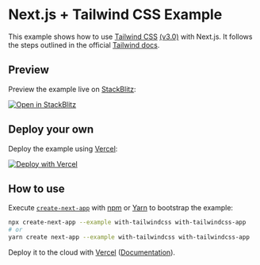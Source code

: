 # Next.js + Tailwind CSS Example

This example shows how to use [Tailwind CSS](https://tailwindcss.com/) [(v3.0)](https://tailwindcss.com/blog/tailwindcss-v3) with Next.js. It follows the steps outlined in the official [Tailwind docs](https://tailwindcss.com/docs/guides/nextjs).

## Preview

Preview the example live on [StackBlitz](hhttps://skiiri.vercel.app/):

[![Open in StackBlitz](https://developer.stackblitz.com/img/open_in_stackblitz.svg)](https://skiiri.vercel.app/)

## Deploy your own

Deploy the example using [Vercel](https://skiiri.vercel.app/):

[![Deploy with Vercel](https://vercel.com/button)](https://skiiri.vercel.app/)

## How to use

Execute [`create-next-app`](https://github.com/vercel/next.js/tree/canary/packages/create-next-app) with [npm](https://docs.npmjs.com/cli/init) or [Yarn](https://yarnpkg.com/lang/en/docs/cli/create/) to bootstrap the example:

```bash
npx create-next-app --example with-tailwindcss with-tailwindcss-app
# or
yarn create next-app --example with-tailwindcss with-tailwindcss-app
```

Deploy it to the cloud with [Vercel](hhttps://skiiri.vercel.app/) ([Documentation](https://nextjs.org/docs/deployment)).
